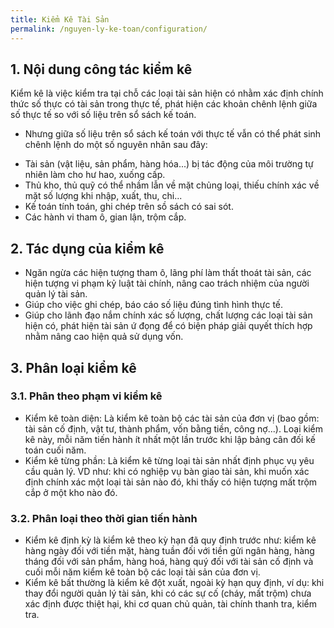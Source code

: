 ```yaml
---
title: Kiểm Kê Tài Sản 
permalink: /nguyen-ly-ke-toan/configuration/
---
```


## 1. Nội dung công tác kiểm kê 

Kiểm kê là việc kiểm tra tại chỗ các loại tài sản hiện có nhằm xác định chính thức số thực có tài sản trong thực tế, phát hiện các khoản chênh lệnh giữa số thực tế so với số liệu trên sổ sách kế toán. 

* Nhưng giữa số liệu trên sổ sách kế toán với thực tế vẫn có thể phát sinh chênh lệnh do một số nguyên nhân sau đây: 
-  Tài  sản  (vật  liệu,  sản  phẩm,  hàng  hóa...)  bị  tác  động  của  môi trường tự nhiên làm cho hư hao, xuống cấp.
- Thủ kho, thủ quỹ có thể nhầm lẫn về mặt chủng loại, thiếu chính xác về mặt số lượng khi nhập, xuất, thu, chi... 
- Kế toán tính toán, ghi chép trên sồ sách có sai sót. 
- Các hành vi tham ô, gian lận, trộm cắp. 

## 2. Tác dụng của kiểm kê 
*  Ngăn ngừa các  hiện tượng tham  ô, lãng phí  làm  thất thoát tài sản, các hiện tượng vi phạm kỷ luật tài chính, nâng cao trách nhiệm của người quản lý tài sản. 
* Giúp cho việc ghi chép, báo cáo số liệu đúng tình hình thực tế. 
* Giúp cho lãnh đạo nắm chính xác số lượng, chất lượng các loại tài sản hiện có, phát hiện tài sản ứ đọng để có biện pháp giải quyết thích hợp nhằm nâng cao hiện quả sử dụng vốn. 

## 3. Phân loại kiểm kê 
### 3.1. Phân theo phạm vi kiểm kê 
* Kiểm kê toàn diện: Là kiểm kê toàn bộ các tài sản của đơn vị 
(bao gồm: tài  sản cố  định, vật tư, thành  phẩm, vốn bằng tiền, công 
nợ...). Loại kiểm kê này, mỗi năm tiến hành ít nhất một lần trước khi 
lập bảng cân đối kế toán cuối năm.  
* Kiểm kê từng phần: Là kiểm kê từng loại tài sản nhất định phục 
vụ yêu cầu quản lý. VD như: khi có nghiệp vụ bàn giao tài sản, khi 
muốn  xác  định  chính  xác  một  loại  tài  sản  nào  đó,  khi  thấy  có  hiện 
tượng mất trộm cắp ở một kho nào đó. 

### 3.2. Phân loại theo thời gian tiến hành 
* Kiểm kê định kỳ là kiểm kê theo kỳ hạn đã quy định trước như: 
kiểm kê hàng ngày đối với tiền mặt, hàng tuần đối với tiền gửi ngân 
hàng, hàng tháng đối với sản phẩm, hàng hoá, hàng quý đối với tài sản 
cố định và cuối mỗi năm kiểm kê toàn bộ các loại tài sản của đơn vị. 
* Kiểm kê bất thường là kiểm kê đột xuất, ngoài kỳ hạn quy định, 
ví dụ: khi thay đổi người quản lý tài sản, khi có các sự cố (cháy, mất 
trộm) chưa xác định được thiệt hại, khi cơ quan chủ quản, tài chính 
thanh tra, kiểm tra. 



















